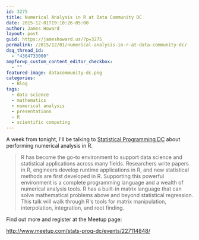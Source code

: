 ```yaml
---
id: 3275
title: Numerical Analysis in R at Data Community DC
date: 2015-12-01T19:10:26-05:00
author: James Howard
layout: post
guid: https://jameshoward.us/?p=3275
permalink: /2015/12/01/numerical-analysis-in-r-at-data-community-dc/
dsq_thread_id:
  - "4364733000"
ampforwp_custom_content_editor_checkbox:
  - ""
featured-image: datacommunity-dc.png
categories:
  - Blog
tags:
  - data science
  - mathematics
  - numerical analysis
  - presentations
  - R
  - scientific computing
---
```

A week from tonight, I'll be talking to [Statistical Programming DC](www.datacommunitydc.org/stats-prog-dc/) about performing numerical analysis in R.

> R has become the go-to environment to support data science and statistical applications across many fields. Researchers write papers in R, engineers develop runtime applications in R, and new statistical methods are first developed in R. Supporting this powerful environment is a complete programming language and a wealth of numerical analysis tools. R has a built-in matrix language that can solve mathematical problems above and beyond statistical regression. This talk will walk through R's tools for matrix manipulation, interpolation, integration, and root finding.

Find out more and register at the Meetup page:

  http://www.meetup.com/stats-prog-dc/events/227114848/

